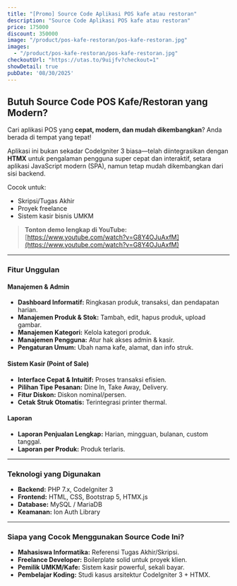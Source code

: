 ```yaml
---
title: "[Promo] Source Code Aplikasi POS kafe atau restoran"
description: "Source Code Aplikasi POS kafe atau restoran"
price: 175000
discount: 350000
image: "/product/pos-kafe-restoran/pos-kafe-restoran.jpg"
images:
  - "/product/pos-kafe-restoran/pos-kafe-restoran.jpg"
checkoutUrl: "https://utas.to/9uijfv?checkout=1"
showDetail: true
pubDate: '08/30/2025'
---
```

## Butuh Source Code POS Kafe/Restoran yang Modern?

Cari aplikasi POS yang **cepat, modern, dan mudah dikembangkan**? Anda berada di tempat yang tepat!

Aplikasi ini bukan sekadar CodeIgniter 3 biasa—telah diintegrasikan dengan **HTMX** untuk pengalaman pengguna super cepat dan interaktif, setara aplikasi JavaScript modern (SPA), namun tetap mudah dikembangkan dari sisi backend.

Cocok untuk:
- Skripsi/Tugas Akhir
- Proyek freelance
- Sistem kasir bisnis UMKM

> **Tonton demo lengkap di YouTube:**  
> [https://www.youtube.com/watch?v=G8Y4OJuAxfM](https://www.youtube.com/watch?v=G8Y4OJuAxfM)

---

### Fitur Unggulan

#### Manajemen & Admin
- **Dashboard Informatif:** Ringkasan produk, transaksi, dan pendapatan harian.
- **Manajemen Produk & Stok:** Tambah, edit, hapus produk, upload gambar.
- **Manajemen Kategori:** Kelola kategori produk.
- **Manajemen Pengguna:** Atur hak akses admin & kasir.
- **Pengaturan Umum:** Ubah nama kafe, alamat, dan info struk.

#### Sistem Kasir (Point of Sale)
- **Interface Cepat & Intuitif:** Proses transaksi efisien.
- **Pilihan Tipe Pesanan:** Dine In, Take Away, Delivery.
- **Fitur Diskon:** Diskon nominal/persen.
- **Cetak Struk Otomatis:** Terintegrasi printer thermal.

#### Laporan
- **Laporan Penjualan Lengkap:** Harian, mingguan, bulanan, custom tanggal.
- **Laporan per Produk:** Produk terlaris.

---

### Teknologi yang Digunakan
- **Backend:** PHP 7.x, CodeIgniter 3
- **Frontend:** HTML, CSS, Bootstrap 5, HTMX.js
- **Database:** MySQL / MariaDB
- **Keamanan:** Ion Auth Library

---

### Siapa yang Cocok Menggunakan Source Code Ini?
- **Mahasiswa Informatika:** Referensi Tugas Akhir/Skripsi.
- **Freelance Developer:** Boilerplate solid untuk proyek klien.
- **Pemilik UMKM/Kafe:** Sistem kasir powerful, sekali bayar.
- **Pembelajar Koding:** Studi kasus arsitektur CodeIgniter 3 + HTMX.

